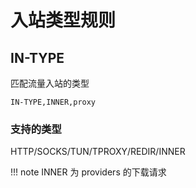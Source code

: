 # 入站类型规则

## IN-TYPE

匹配流量入站的类型

```
IN-TYPE,INNER,proxy
```

### 支持的类型

HTTP/SOCKS/TUN/TPROXY/REDIR/INNER

!!! note
    INNER 为 providers 的下载请求
